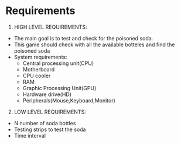# Requirements

1. HIGH LEVEL REQUIREMENTS:
  * The main goal is to test and check for the poisoned soda.
  * This game should check with all the available botteles and find the poisoned soda
  * System requirements:
    - Central processing unit(CPU)
    - Motherboard
    - CPU cooler
    - RAM
    - Graphic Processing Unit(GPU)
    - Hardware drive(HD)
    - Peripherals(Mouse,Keyboard,Monitor)

2. LOW LEVEL REQUIREMENTS:
  * N number of soda bottles
  * Testing strips to test the soda
  * Time interval
  
